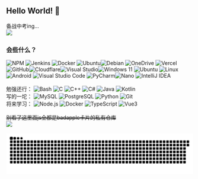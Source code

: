 ## Hello World! 👋
备战中考ing…
<br>
<img src="https://catfishs-badapple-readme-stats.vercel.app/api?username=catfish1145&show_icons=true&theme=light&show_bg=1&include_all_commits=true">
<br>
### 会些什么？
![NPM](https://img.shields.io/badge/NPM-%23CB3837.svg?style=flat&logo=npm&logoColor=white) ![Jenkins](https://img.shields.io/badge/-Jenkins-D24939?logo=Jenkins&logoColor=000) ![Docker](https://img.shields.io/badge/-Docker-2496ED?logo=Docker&logoColor=FFF) ![Ubuntu](https://img.shields.io/badge/-Ubuntu-E95420?logo=Ubuntu&logoColor=FFF)![Debian](https://img.shields.io/badge/-Debian-D70A53?style=flat&logo=debian&logoColor=white) ![OneDrive](https://img.shields.io/badge/OneDrive-0078D4.svg?style=flat&logo=microsoftonedrive&logoColor=white) ![Vercel](https://img.shields.io/badge/vercel-%23000000.svg?style=flat&logo=vercel&logoColor=white)![GitHub](https://img.shields.io/badge/github-%23121011.svg?style=flat&logo=github&logoColor=white)![Cloudflare](https://img.shields.io/badge/Cloudflare-F38020?style=flat&logo=Cloudflare&logoColor=white)![Visual Studio](https://img.shields.io/badge/-Visual%20Studio-5C2D91?style=flat&logo=visualstudio&logoColor=white)![Windows 11](https://img.shields.io/badge/Windows%2011-%230079d5.svg?style=flat&logo=Windows%2011&logoColor=white) ![Ubuntu](https://img.shields.io/badge/Ubuntu-E95420?style=flat&logo=ubuntu&logoColor=white) ![Linux](https://img.shields.io/badge/Linux-FCC624?style=flat&logo=linux&logoColor=black) ![Android](https://img.shields.io/badge/Android-3DDC84?style=flat&logo=android&logoColor=white) ![Visual Studio Code](https://img.shields.io/badge/Visual%20Studio%20Code-0078d7.svg?style=flat&logo=visual-studio-code&logoColor=white) ![PyCharm](https://img.shields.io/badge/pycharm-143?style=flat&logo=pycharm&logoColor=black&color=black&labelColor=green)![Nano](https://img.shields.io/badge/-Nano-4A90E2?style=flat&logo=gnu&logoColor=white)
![IntelliJ IDEA](https://img.shields.io/badge/-IntelliJ%20IDEA-000000?style=flat&logo=intellij-idea&logoColor=white)
<br><br>
勉强还行：
  ![Bash](https://img.shields.io/badge/-Bash-23121011?style=flat&logo=gnu-bash&logoColor=white)
  ![C](https://img.shields.io/badge/-C-00599C?style=flat&logo=c&logoColor=white)
  ![C++](https://img.shields.io/badge/-C++-00599C?style=flat&logo=c%2B%2B&logoColor=white)
  ![C#](https://img.shields.io/badge/-C%23-239120?style=flat&logo=c-sharp&logoColor=white)
  ![Java](https://img.shields.io/badge/-Java-007396?style=flat&logo=java&logoColor=white)
  ![Kotlin](https://img.shields.io/badge/-Kotlin-7F52FF?style=flat&logo=kotlin&logoColor=white)
<br>
写的一坨：
  ![MySQL](https://img.shields.io/badge/-MySQL-4479A1?style=flat&logo=mysql&logoColor=white)
  ![PostgreSQL](https://img.shields.io/badge/-PostgreSQL-336791?style=flat&logo=postgresql&logoColor=white)
  ![Python](https://img.shields.io/badge/-Python-3776AB?style=flat&logo=python&logoColor=white)
  ![Git](https://img.shields.io/badge/git-%23F05033.svg?style=flat&logo=git&logoColor=white)
<br>
将来学习：
  ![Node.js](https://img.shields.io/badge/-Node.js-339933?style=flat&logo=node.js&logoColor=white)
  ![Docker](https://img.shields.io/badge/-Docker-2496ED?style=flat&logo=docker&logoColor=white)
  ![TypeScript](https://img.shields.io/badge/-TypeScript-C0C0C0?logo=TypeScript&logoColor=3178C6)
  ![Vue3](https://img.shields.io/badge/-Vue3-4FC08D?style=flat&logo=vue.js&logoColor=white)
<br><br>
<del style="text-decoration: line-through; text-decoration-style: double;">别看了这里面js全都是badapple卡片的私有仓库</del><br>
 <img src="https://catfishs-badapple-readme-stats.vercel.app/api/top-langs/?username=catfish1145&show_icons=true&layout=compact&theme=light&show_bg=1">
 <br>







<!--
catfishs-common-readme-stats.vercel.app
-->

<picture>
  <source
    media="(prefers-color-scheme: dark)"
    srcset="https://raw.githubusercontent.com/CatFish1145/CatFish1145/snake/github-contribution-grid-snake-dark.svg"
  />
  <source
    media="(prefers-color-scheme: light)"
    srcset="https://raw.githubusercontent.com/CatFish1145/CatFish1145/snake/github-contribution-grid-snake.svg"
  />
  <img
    alt="github contribution grid snake animation"
    src="https://raw.githubusercontent.com/CatFish1145/CatFish1145/snake/github-contribution-grid-snake.svg"
  />
</picture>
<!--
**CatFish1145/CatFish1145** is a ✨ _special_ ✨ repository because its `README.md` (this file) appears on your GitHub profile.

Here are some ideas to get you started:

- 🔭 I’m currently working on ...
- 🌱 I’m currently learning ...
- 👯 I’m looking to collaborate on ...
- 🤔 I’m looking for help with ...
- 💬 Ask me about ...
- 📫 How to reach me: ...
- 😄 Pronouns: ...
- ⚡ Fun fact: ...
-->
